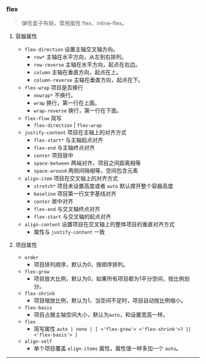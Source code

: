 ### flex

> 弹性盒子布局，常用属性 flex、inline-flex。

1. 容器属性
    - `flex-direction` 设置主轴交叉轴方向。
        - `row*` 主轴在水平方向，从左到右排列。
        - `row-reverse` 主轴在水平方向，起点在右边。
        - `column` 主轴在垂直方向，起点在上。
        - `column-reverse` 主轴在垂直方向，起点在下。
    - `flex-wrap` 项目是否换行
        - `nowrap*` 不换行。
        - `wrap` 换行，第一行在上面。
        - `wrap-reverse` 换行，第一行在下面。
    - `flex-flow` 简写
        - `flex-direction` | `flex-wrap`
    - `justify-content` 项目在主轴上的对齐方式
        - `flex-start*` 与主轴起点对齐
        - `flex-end` 与主轴终点对齐
        - `center` 项目居中
        - `space-between` 两端对齐，项目之间距离相等
        - `space-around` 两侧间隔相等，空间包含元素
    - `align-item` 项目在交叉轴上的对齐方式
        - `stretch*` 项目未设置高度或者 `auto` 默认撑开整个容器高度
        - `baseline` 项目第一行文字基线对齐
        - `center` 居中对齐
        - `flex-end` 与交叉轴终点对齐
        - `flex-start` 与交叉轴的起点对齐
    - `align-content` 设置项目在交叉轴上的整体项目的垂直对齐方式
        - 属性与 `justify-content` 一致

2. 项目属性
    - `order`
        - 项目排列顺序，默认为0，按顺序排列。
    - `flex-grow`
        - 项目放大比例，默认为0，如果所有项目都为1平分空间，按比例划分。
    - `flex-shrink`
        - 项目缩放比例，默认为1，当空间不足时，项目自动按比例缩小。
    - `flex-basis`
        - 项目占据主轴空间大小，默认为`auto`，和设置宽高一样。
    - `flex`
        - 简写属性 `auto | none | [ <'flex-grow'> <'flex-shrink'>? || <'flex-basis'> ]`
    - `align-self`
        - 单个项目覆盖 `align-items` 属性，属性值一样多加一个 `auto`。

---
